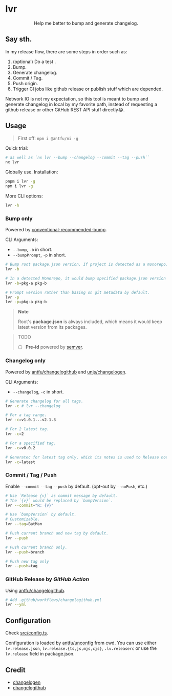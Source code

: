 # lvr

<p align=center>Help me better to bump and generate changelog.</p>

## Say sth.

In my release flow, there are some steps in order such as:
1. (optional) Do a test .
2. Bump.
3. Generate changelog.
3. Commit / Tag.
4. Push origin.
5. Trigger CI jobs like github release or publish stuff which are depended.

Network IO is not my expectation, so this tool is meant to bump and generate changelog in local by my favorite path, instead of requesting a github release or other GitHub REST API stuff directly😂.

## Usage

> First off: `npm i @antfu/ni -g`

Quick trial:
```bash
# as well as `nx lvr --bump --changelog --commit --tag --push``
nx lvr
```

Globally use. Installation:
```bash
pnpm i lvr -g
npm i lvr -g
```

More CLI options:
```bash
lvr -h
```

### Bump only

Powered by [conventional-recommended-bump](https://github.com/conventional-changelog/conventional-changelog/tree/master/packages/conventional-recommended-bump).

CLI Arguments:
- `--bump`, `-b` in short.
- `--bumpPrompt`, `-p` in short.

```bash
# Bump root package.json version. If project is detected as a monorepo, it would synchronize root version to other package.json in subdirectories.
lvr -b

# In a detected Monorepo, it would bump specified package.json version in subdirectories.
lvr -b=pkg-a pkg-b

# Prompt version rather than basing on git metadata by default.
lvr -p
lvr -p=pkg-a pkg-b
```

> **Note**
> 
> Root's **package.json** is always included, which means it would keep latest version from its packages.

> TODO
> - [ ] **Pre-id** powered by [semver](https://github.com/npm/node-semver).

### Changelog only

Powered by [antfu/changelogithub](https://github.com/antfu/changelogithub) and [unjs/changelogen](https://github.com/unjs/changelogen).

CLI Arguments:
- `--changelog`, `-c` in short.

```bash
# Generate changelog for all tags.
lvr -c # lvr --changelog

# For a tag range.
lvr -c=v1.0.1...v2.1.3

# For 2 latest tag.
lvr -c=2

# For a specified tag.
lvr -c=v0.0.2

# Generatec for latest tag only, which its notes is used to Release notes.
lvr -c=latest
```

### Commit / Tag / Push

Enable `--commit` `--tag` `--push` by default. (opt-out by `--noPush`, etc.)

```bash
# Use `Release {v}` as commit message by default.
# The `{v}` would be replaced by `bumpVersion`.
lvr --commit="R: {v}"

# Use `bumpVersion` by default.
# Customizable.
lvr --tag=BatMan

# Push current branch and new tag by default.
lvr --push

# Push current branch only.
lvr --push=branch

# Push new tag only
lvr --push=tag
```

### GitHub Release by *GitHub Action*

Using [antfu/changelogithub](https://github.com/antfu/changelogithub).

```bash
# Add .github/workflows/changelogithub.yml
lvr --yml
```

## Configuration

Check [src/config.ts](./src/config.ts).

Configuration is loaded by [antfu/unconfig](https://github.com/antfu/unconfig) from cwd. You can use either `lv.release.json`, `lv.release.{ts,js,mjs,cjs}`, `.lv.releaserc` or use the `lv.release` field in package.json.

## Credit

- [changelogen](https://github.com/unjs/changelogen)
- [changelogithub](https://github.com/antfu/changelogithub)

